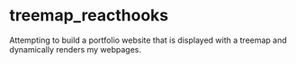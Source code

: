 # treemap_reacthooks
Attempting to build a portfolio website that is displayed with a treemap and dynamically renders my webpages.
